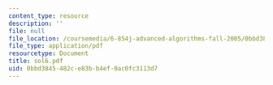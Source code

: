 ```yaml
---
content_type: resource
description: ''
file: null
file_location: /coursemedia/6-854j-advanced-algorithms-fall-2005/0bbd3845482ce83bb4ef0ac0fc3113d7_sol6.pdf
file_type: application/pdf
resourcetype: Document
title: sol6.pdf
uid: 0bbd3845-482c-e83b-b4ef-0ac0fc3113d7
---
```

